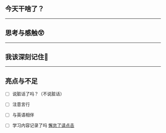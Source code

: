 ## 今天干啥了？


---
## 思考与感触😲



---
## 我该深刻记住🦊


---
## 亮点与不足
- [ ] 说脏话了吗？（不说脏话）
- [ ] 注意言行
- [ ] 与英语相伴
- [ ] 学习内容记录了吗
[懈怠了请点击](警告)




